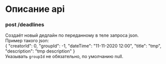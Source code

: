 # Описание api

### post /deadlines
Создаёт новый дедлайн по переданному в теле запроса json.  
Пример такого json:  
{ "creatorId": 0, "groupId": -1, "dateTime": "11-11-2020 12:00", "title": "tmp", "description": "tmp description" }  
Указывать `groupId` не обязательно, по умолчанию null.
